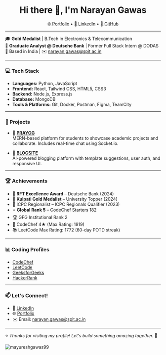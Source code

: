 <h1 align="center">Hi there 👋, I'm Narayan Gawas</h1>

<p align="center">
  <a href="https://ngawas-portfolio.netlify.app/" target="_blank">🌐 Portfolio</a> •
  <a href="https://www.linkedin.com/in/narayan-gawas-5746b0179/" target="_blank">💼 LinkedIn</a> •
  <a href="https://github.com/MayureshGawas99" target="_blank">🐙 GitHub</a>
</p>

---

🎓 **Gold Medalist** | B.Tech in Electronics & Telecommunication  
🏢 **Graduate Analyst @ Deutsche Bank** | Former Full Stack Intern @ DODAS  
📍 Based in India | ✉️ narayan.gawas@spit.ac.in  

---

### 💻 Tech Stack

- **Languages:** Python, JavaScript
- **Frontend:** React, Tailwind CSS, HTML5, CSS3
- **Backend:** Node.js, Express.js
- **Database:** MongoDB
- **Tools & Platforms:** Git, Docker, Postman, Figma, TeamCity

---

### 🚀 Projects

- 🔗 [**PRAYOG**](https://prayog.netlify.app/)  
  MERN-based platform for students to showcase academic projects and collaborate. Includes real-time chat using Socket.io.

- 🔗 [**BLOGSITE**](https://blogsite-mg.netlify.app/)  
  AI-powered blogging platform with template suggestions, user auth, and responsive UI.

---

### 🏆 Achievements

- 🥇 **RFT Excellence Award** – Deutsche Bank (2024)  
- 🥇 **Kulpati Gold Medalist** – University Topper (2024)  
- 🏅 ICPC Regionalist – ICPC Regionals Qualifier (2023)  
- ⭐ **Global Rank 5** – CodeChef Starters 182  
- 🏆 GFG Institutional Rank 2  
- 🧠 CodeChef 4★ (Max Rating: 1919)  
- 📚 LeetCode Max Rating: 1772 (60-day POTD streak)

---

### 📊 Coding Profiles

- [CodeChef](https://www.codechef.com/users/narayan_gawas)
- [LeetCode](https://leetcode.com/u/user3353e/)
- [GeeksforGeeks](https://www.geeksforgeeks.org/user/narayan01000111/)
- [HackerRank](https://www.hackerrank.com/profile/narayan_gawas)

---

### 📫 Let's Connect!

- 💼 [LinkedIn](https://www.linkedin.com/in/narayan-gawas-5746b0179/)
- 🌐 [Portfolio](https://ngawas-portfolio.netlify.app/)
- ✉️ Email: narayan.gawas@spit.ac.in

---

⭐️ *Thanks for visiting my profile! Let's build something amazing together.* 🚀

<p>
  <img
    align="center"
    src="https://github-readme-streak-stats.herokuapp.com/?user=mayureshgawas99&"
    alt="mayureshgawas99"
  />
</p>

      

